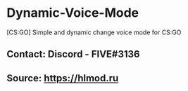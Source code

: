# Dynamic-Voice-Mode
[CS:GO] Simple and dynamic change voice mode for CS:GO
## Contact: Discord - FIVE#3136
## Source: https://hlmod.ru
